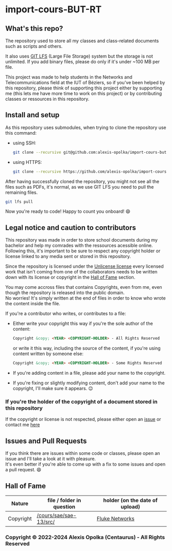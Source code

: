 # import-cours-BUT-RT

## What's this repo?

The repository used to store all my classes and class-related documents such as scripts and others.

It also uses [GIT LFS](https://git-lfs.com/) (Large File Storage) system but the storage is not unlimited.
If you add binary files, please do only if it's under ~100 MB per file.

This project was made to help students in the Networks and Telecommunications field at the IUT of Béziers, so
if you've been helped by this repository, please think of supporting this project either by supporting me
(this lets me have more time to work on this project) or by contributing classes or ressources in this repository.

## Install and setup

As this repository uses submodules, when trying to clone the repository use this command:

- using SSH:

  ```sh
  git clone --recursive git@github.com:alexis-opolka/import-cours-but-rt.git
  ```

- using HTTPS:

  ```sh
  git clone --recursive https://github.com/alexis-opolka/import-cours-but-rt.git
  ```

After having successfully cloned the repository, you might not see all the files such as PDFs, it's normal, as we use GIT LFS you need to pull the remaining files.

```sh
git lfs pull
```

Now you're ready to code! Happy to count you onboard! :smile:

## Legal notice and caution to contributors

This repository was made in order to store school documents during my bachelor and help my comrades with the ressources acessible online.  
Following this, it's important to be sure to respect any copyright holder or license linked to any media sent or stored in this repository.  

Since the repository is licensed under the [Unlicense license](./LICENSE) every licensed work that isn't coming from
one of the collaborators needs to be written down with its license or copyright in the [Hall of Fame](#hall-of-fame) section.

You may come accross files that contains Copyrights, even from me, even though the repository is released into the public domain.  
No worries! It's simply written at the end of files in order to know who wrote the content inside the file.

If you're a contributor who writes, or contributes to a file:

- Either write your copyright this way if you're the sole author of the content:

  ```html
  Copyright &copy; <YEAR> <COPYRIGHT-HOLDER> - All Rights Reserved
  ```

  or write it this way, including the source of the content, if you're using content written by someone else:

  ```html
  Copyright &copy; <YEAR> <COPYRIGHT-HOLDER> - Some Rights Reserved
  ```

- If you're adding content in a file, please add your name to the copyright.
- If you're fixing or slightly modifying content, don't add your name to the copyright, I'll make sure it appears. :wink:

### If you're the holder of the copyright of a document stored in this repository

If the copyright or license is not respected, please either open an [issue](https://github.com/alexis-opolka/import-cours-but-rt/issues) or contact me [here](mailto:alexis-opolka.pro@protonmail.com)

## Issues and Pull Requests

If you think there are issues within some code or classes, please open an issue and I'll take a look at it with pleasure.  
It's even better if you're able to come up with a fix to some issues and open a pull request. :smile:

## Hall of Fame

| Nature | file / folder in question | holder (on the date of upload) |
|--------|---------------------------|--------------------------------|
| Copyright | [/cours/sae/sae-13/src/](https://github.com/alexis-opolka/import-cours-but-rt/tree/master/cours/sae/sae-13/src/) | [Fluke Networks](https://www.flukenetworks.com/) |

### Copyright &copy; 2022-2024 Alexis Opolka (Centaurus) - All Rights Reserved
